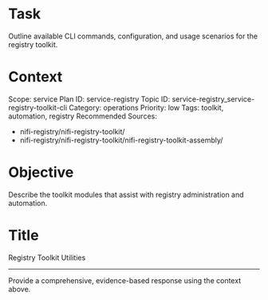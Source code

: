 # Task
Outline available CLI commands, configuration, and usage scenarios for the registry toolkit.

# Context
Scope: service
Plan ID: service-registry
Topic ID: service-registry_service-registry-toolkit-cli
Category: operations
Priority: low
Tags: toolkit, automation, registry
Recommended Sources:
- nifi-registry/nifi-registry-toolkit/
- nifi-registry/nifi-registry-toolkit/nifi-registry-toolkit-assembly/

# Objective
Describe the toolkit modules that assist with registry administration and automation.

# Title
Registry Toolkit Utilities

---

Provide a comprehensive, evidence-based response using the context above.
